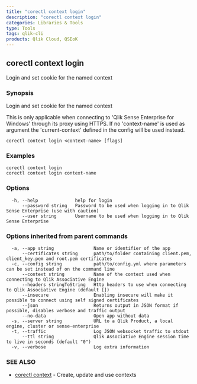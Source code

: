 ```yaml
---
title: "corectl context login"
description: "corectl context login"
categories: Libraries & Tools
type: Tools
tags: qlik-cli
products: Qlik Cloud, QSEoK
---
```

## corectl context login

Login and set cookie for the named context

### Synopsis

Login and set cookie for the named context

This is only applicable when connecting to 'Qlik Sense Enterprise for Windows' through its proxy using HTTPS.
If no 'context-name' is used as argument the 'current-context' defined in the config will be used instead.

```
corectl context login <context-name> [flags]
```

### Examples

```
corectl context login
corectl context login context-name
```

### Options

```
  -h, --help              help for login
      --password string   Password to be used when logging in to Qlik Sense Enterprise (use with caution)
      --user string       Username to be used when logging in to Qlik Sense Enterprise
```

### Options inherited from parent commands

```
  -a, --app string               Name or identifier of the app
      --certificates string      path/to/folder containing client.pem, client_key.pem and root.pem certificates
  -c, --config string            path/to/config.yml where parameters can be set instead of on the command line
      --context string           Name of the context used when connecting to Qlik Associative Engine
      --headers stringToString   Http headers to use when connecting to Qlik Associative Engine (default [])
      --insecure                 Enabling insecure will make it possible to connect using self signed certificates
      --json                     Returns output in JSON format if possible, disables verbose and traffic output
      --no-data                  Open app without data
  -s, --server string            URL to a Qlik Product, a local engine, cluster or sense-enterprise
  -t, --traffic                  Log JSON websocket traffic to stdout
      --ttl string               Qlik Associative Engine session time to live in seconds (default "0")
  -v, --verbose                  Log extra information
```

### SEE ALSO

* [corectl context](/commands/corectl_context)	 - Create, update and use contexts

